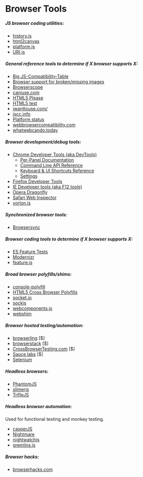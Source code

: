 # Browser Tools

##### JS browser coding utilities:

* [history.js](https://github.com/browserstate/history.js)
* [html2canvas](https://github.com/niklasvh/html2canvas)
* [platform.js](https://github.com/bestiejs/platform.js)
* [URI.js](http://medialize.github.io/URI.js/)

##### General reference tools to determine if X browser supports X:

* [Big JS-Compatibility-Table](http://compatibility.shwups-cms.ch/en/home)
* [Browser support for broken/missing images](http://codepen.io/bartveneman/full/qzCte/)
* [Browserscope](http://www.browserscope.org/)
* [caniuse.com](http://caniuse.com/)
* [HTML5 Please](http://html5please.com/)
* [HTML5 test](https://html5test.com/)
* [iwanttouse.com/](http://www.iwanttouse.com/)
* [jscc.info](http://jscc.info/)
* [Platform status](https://dev.modern.ie/platform/status/)
* [webbrowsercompatibility.com](http://www.webbrowsercompatibility.com/)
* [whatwebcando.today](https://whatwebcando.today/)

##### Browser development/debug tools:

* [Chrome Developer Tools (aka DevTools)](https://developers.google.com/web/tools/?hl=en)
    - [Per-Panel Documentation](https://developers.google.com/web/tools/chrome-devtools/#docs)
    - [Command Line API Reference](https://developers.google.com/web/tools/javascript/command-line/command-line-reference?hl=en)
    - [Keyboard & UI Shortcuts Reference](https://developers.google.com/web/tools/iterate/inspect-styles/shortcuts)
    - [Settings](https://developer.chrome.com/devtools/docs/settings)
* [Firefox Developer Tools](https://developer.mozilla.org/en-US/docs/Tools)
* [IE Developer tools (aka F12 tools)](https://dev.modern.ie/platform/documentation/f12-devtools-guide/)
* [Opera Dragonfly](http://www.opera.com/dragonfly/)
* [Safari Web Inspector](https://developer.apple.com/safari/tools/)
* [vorlon.js](http://vorlonjs.com/)

##### Synchronized browser tools:

* [Browsersync](http://www.browsersync.io/)

##### Browser coding tools to determine if X browser supports X:

* [ES Feature Tests](https://featuretests.io/)
* [Modernizr](https://modernizr.com/)
* [feature.js](http://featurejs.com/)

##### Broad browser polyfills/shims:

* [console-polyfill](https://github.com/paulmillr/console-polyfill)
* [HTML5 Cross Browser Polyfills](https://github.com/Modernizr/Modernizr/wiki/HTML5-Cross-browser-Polyfills)
* [socket.io](http://socket.io/)
* [sockjs](https://github.com/sockjs/sockjs-client)
* [webcomponents.js](https://github.com/WebComponents/webcomponentsjs)
* [webshim](https://afarkas.github.io/webshim/demos/)

##### Browser hosted testing/automation:

* [browserling](https://www.browserling.com/) [$]
* [browserstack](https://www.browserstack.com) [$]
* [CrossBrowserTesting.com](http://crossbrowsertesting.com/) [$]
* [Sauce labs](https://saucelabs.com/) [$]
* [Selenium](http://www.seleniumhq.org/)

##### Headless browsers:

* [PhantomJS](http://phantomjs.org/)
* [slimerjs](http://slimerjs.org/)
* [TrifleJS](http://triflejs.org/)

##### Headless browser automation:

Used for functional testing and monkey testing.

* [casperJS](http://casperjs.org/)
* [Nightmare](https://github.com/segmentio/nightmare)
* [nightwatchjs](http://nightwatchjs.org/)
* [gremlins.js](https://github.com/marmelab/gremlins.js)

##### Browser hacks:

* [browserhacks.com](http://browserhacks.com/)

































 






